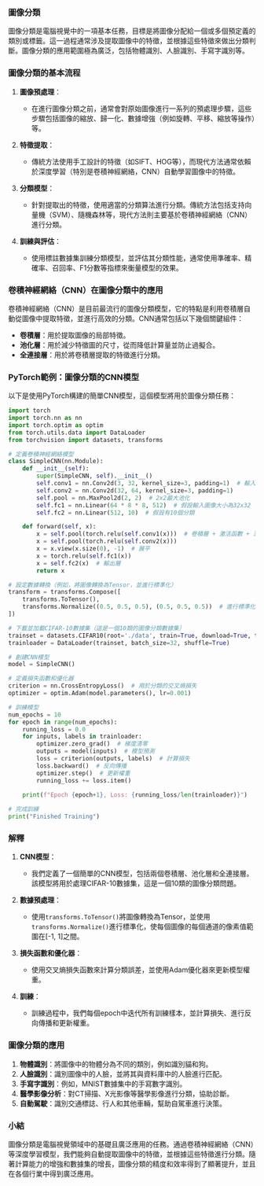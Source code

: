 ### 圖像分類

圖像分類是電腦視覺中的一項基本任務，目標是將圖像分配給一個或多個預定義的類別或標籤。這一過程通常涉及提取圖像中的特徵，並根據這些特徵來做出分類判斷。圖像分類的應用範圍極為廣泛，包括物體識別、人臉識別、手寫字識別等。

### 圖像分類的基本流程

1. **圖像預處理**：
   - 在進行圖像分類之前，通常會對原始圖像進行一系列的預處理步驟，這些步驟包括圖像的縮放、歸一化、數據增強（例如旋轉、平移、縮放等操作）等。

2. **特徵提取**：
   - 傳統方法使用手工設計的特徵（如SIFT、HOG等），而現代方法通常依賴於深度學習（特別是卷積神經網絡，CNN）自動學習圖像中的特徵。

3. **分類模型**：
   - 針對提取出的特徵，使用適當的分類算法進行分類。傳統方法包括支持向量機（SVM）、隨機森林等，現代方法則主要基於卷積神經網絡（CNN）進行分類。

4. **訓練與評估**：
   - 使用標註數據集訓練分類模型，並評估其分類性能，通常使用準確率、精確率、召回率、F1分數等指標來衡量模型的效果。

### 卷積神經網絡（CNN）在圖像分類中的應用

卷積神經網絡（CNN）是目前最流行的圖像分類模型，它的特點是利用卷積層自動從圖像中提取特徵，並進行高效的分類。CNN通常包括以下幾個關鍵組件：

- **卷積層**：用於提取圖像的局部特徵。
- **池化層**：用於減少特徵圖的尺寸，從而降低計算量並防止過擬合。
- **全連接層**：用於將卷積層提取的特徵進行分類。

### PyTorch範例：圖像分類的CNN模型

以下是使用PyTorch構建的簡單CNN模型，這個模型將用於圖像分類任務：

```python
import torch
import torch.nn as nn
import torch.optim as optim
from torch.utils.data import DataLoader
from torchvision import datasets, transforms

# 定義卷積神經網絡模型
class SimpleCNN(nn.Module):
    def __init__(self):
        super(SimpleCNN, self).__init__()
        self.conv1 = nn.Conv2d(3, 32, kernel_size=3, padding=1)  # 輸入3通道，32個卷積核
        self.conv2 = nn.Conv2d(32, 64, kernel_size=3, padding=1)
        self.pool = nn.MaxPool2d(2, 2)  # 2x2最大池化
        self.fc1 = nn.Linear(64 * 8 * 8, 512)  # 假設輸入圖像大小為32x32
        self.fc2 = nn.Linear(512, 10)  # 假設有10個分類

    def forward(self, x):
        x = self.pool(torch.relu(self.conv1(x)))  # 卷積層 + 激活函數 + 池化層
        x = self.pool(torch.relu(self.conv2(x)))
        x = x.view(x.size(0), -1)  # 展平
        x = torch.relu(self.fc1(x))
        x = self.fc2(x)  # 輸出層
        return x

# 設定數據轉換（例如，將圖像轉換為Tensor，並進行標準化）
transform = transforms.Compose([
    transforms.ToTensor(),
    transforms.Normalize((0.5, 0.5, 0.5), (0.5, 0.5, 0.5))  # 進行標準化
])

# 下載並加載CIFAR-10數據集（這是一個10類的圖像分類數據集）
trainset = datasets.CIFAR10(root='./data', train=True, download=True, transform=transform)
trainloader = DataLoader(trainset, batch_size=32, shuffle=True)

# 創建CNN模型
model = SimpleCNN()

# 定義損失函數和優化器
criterion = nn.CrossEntropyLoss()  # 用於分類的交叉熵損失
optimizer = optim.Adam(model.parameters(), lr=0.001)

# 訓練模型
num_epochs = 10
for epoch in range(num_epochs):
    running_loss = 0.0
    for inputs, labels in trainloader:
        optimizer.zero_grad()  # 梯度清零
        outputs = model(inputs)  # 模型預測
        loss = criterion(outputs, labels)  # 計算損失
        loss.backward()  # 反向傳播
        optimizer.step()  # 更新權重
        running_loss += loss.item()
    
    print(f"Epoch {epoch+1}, Loss: {running_loss/len(trainloader)}")

# 完成訓練
print("Finished Training")
```

### 解釋

1. **CNN模型**：
   - 我們定義了一個簡單的CNN模型，包括兩個卷積層、池化層和全連接層。該模型將用於處理CIFAR-10數據集，這是一個10類的圖像分類問題。
   
2. **數據預處理**：
   - 使用`transforms.ToTensor()`將圖像轉換為Tensor，並使用`transforms.Normalize()`進行標準化，使每個圖像的每個通道的像素值範圍在[-1, 1]之間。

3. **損失函數和優化器**：
   - 使用交叉熵損失函數來計算分類誤差，並使用Adam優化器來更新模型權重。

4. **訓練**：
   - 訓練過程中，我們每個epoch中迭代所有訓練樣本，並計算損失、進行反向傳播和更新權重。

### 圖像分類的應用

1. **物體識別**：將圖像中的物體分為不同的類別，例如識別貓和狗。
2. **人臉識別**：識別圖像中的人臉，並將其與資料庫中的人臉進行匹配。
3. **手寫字識別**：例如，MNIST數據集中的手寫數字識別。
4. **醫學影像分析**：對CT掃描、X光影像等醫學影像進行分類，協助診斷。
5. **自動駕駛**：識別交通標誌、行人和其他車輛，幫助自駕車進行決策。

### 小結

圖像分類是電腦視覺領域中的基礎且廣泛應用的任務。通過卷積神經網絡（CNN）等深度學習模型，我們能夠自動提取圖像中的特徵，並根據這些特徵進行分類。隨著計算能力的增強和數據集的增長，圖像分類的精度和效率得到了顯著提升，並且在各個行業中得到廣泛應用。